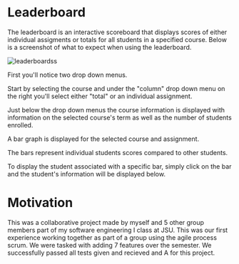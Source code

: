 # Leaderboard

The leaderboard is an interactive scoreboard that displays scores of either individual assigments or totals for all students in a specified course. Below is a screenshot of what to expect when using the leaderboard.

![leaderboardss](https://user-images.githubusercontent.com/25061149/28384066-ea7a01ca-6c88-11e7-97ec-064833a428b2.png)

First you'll notice two drop down menus.

Start by selecting the course and under the "column" drop down menu on the right you'll select either "total" or an individual assignment.

Just below the drop down menus the course information is displayed with information on the selected course's term as well as the number of students enrolled.

A bar graph is displayed for the selected course and assignment.

The bars represent individual students scores compared to other students.

To display the student associated with a specific bar, simply click on the bar and the student's information will be displayed below.

# Motivation

This was a collaborative project made by myself and 5 other group members part of my software engineering I class at JSU. This was our first experience working together as part of a group using the agile process scrum. We were tasked with adding 7 features over the semester. We successfully passed all tests given and recieved and A for this project.
